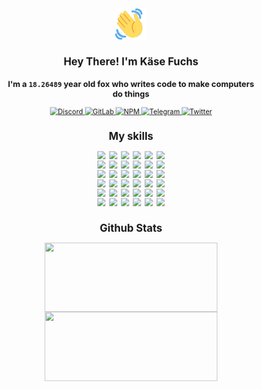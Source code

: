 <div><p align=center><img src=./resources/images/wave.gif width=64px height=64px></p><h2 align=center>Hey There! I'm Käse Fuchs</h2><h3 align=center>I'm a <code>18.26489</code> year old fox who writes code to make computers do things</h3><p align=center><a href=https://discord.com/users/507526681125322772><img alt=Discord src="https://img.shields.io/badge/Discord-5865F2?logo=discord&logoColor=white&style=flat-square#d6a308adbffa41addeeca60231766530"> </a><a href=https://gitlab.com/kasefuchs><img alt=GitLab src="https://img.shields.io/badge/GitLab-330F63?logo=gitlab&logoColor=white&style=flat-square#d6a308adbffa41addeeca60231766530"> </a><a href=https://npmjs.com/~kasefuchs><img alt=NPM src="https://img.shields.io/badge/NPM-CB3837?logo=npm&logoColor=white&style=flat-square#d6a308adbffa41addeeca60231766530"> </a><a href=https://t.me/kasefuchs><img alt=Telegram src="https://img.shields.io/badge/Telegram-2CA5E0?logo=telegram&logoColor=white&style=flat-square#d6a308adbffa41addeeca60231766530"> </a><a href=https://twitter.com/kasefuchs><img alt=Twitter src="https://img.shields.io/badge/Twitter-1DA1F2?logo=twitter&logoColor=white&style=flat-square#d6a308adbffa41addeeca60231766530"></a></p><h2 align=center>My skills</h2><p align=center><a href=https://aws.amazon.com/ ><picture><source srcset="https://skillicons.dev/icons?i=aws&theme=dark#d6a308adbffa41addeeca60231766530" media="(prefers-color-scheme: dark)"><source srcset="https://skillicons.dev/icons?i=aws&theme=light#d6a308adbffa41addeeca60231766530" media="(prefers-color-scheme: light), (prefers-color-scheme: no-preference)"><img src="https://skillicons.dev/icons?i=aws&theme=light#d6a308adbffa41addeeca60231766530"></picture></a>&nbsp;&nbsp;<a href=https://en.wikipedia.org/wiki/Bash_(Unix_shell)><picture><source srcset="https://skillicons.dev/icons?i=bash&theme=dark#d6a308adbffa41addeeca60231766530" media="(prefers-color-scheme: dark)"><source srcset="https://skillicons.dev/icons?i=bash&theme=light#d6a308adbffa41addeeca60231766530" media="(prefers-color-scheme: light), (prefers-color-scheme: no-preference)"><img src="https://skillicons.dev/icons?i=bash&theme=light#d6a308adbffa41addeeca60231766530"></picture></a>&nbsp;&nbsp;<a href=https://discord.com/developers/docs><picture><source srcset="https://skillicons.dev/icons?i=bots&theme=dark#d6a308adbffa41addeeca60231766530" media="(prefers-color-scheme: dark)"><source srcset="https://skillicons.dev/icons?i=bots&theme=light#d6a308adbffa41addeeca60231766530" media="(prefers-color-scheme: light), (prefers-color-scheme: no-preference)"><img src="https://skillicons.dev/icons?i=bots&theme=light#d6a308adbffa41addeeca60231766530"></picture></a>&nbsp;&nbsp;<a href=https://www.cloudflare.com/ ><picture><source srcset="https://skillicons.dev/icons?i=cloudflare&theme=dark#d6a308adbffa41addeeca60231766530" media="(prefers-color-scheme: dark)"><source srcset="https://skillicons.dev/icons?i=cloudflare&theme=light#d6a308adbffa41addeeca60231766530" media="(prefers-color-scheme: light), (prefers-color-scheme: no-preference)"><img src="https://skillicons.dev/icons?i=cloudflare&theme=light#d6a308adbffa41addeeca60231766530"></picture></a>&nbsp;&nbsp;<a href=https://en.wikipedia.org/wiki/CSS><picture><source srcset="https://skillicons.dev/icons?i=css&theme=dark#d6a308adbffa41addeeca60231766530" media="(prefers-color-scheme: dark)"><source srcset="https://skillicons.dev/icons?i=css&theme=light#d6a308adbffa41addeeca60231766530" media="(prefers-color-scheme: light), (prefers-color-scheme: no-preference)"><img src="https://skillicons.dev/icons?i=css&theme=light#d6a308adbffa41addeeca60231766530"></picture></a>&nbsp;&nbsp;<a href=https://www.docker.com/ ><picture><source srcset="https://skillicons.dev/icons?i=docker&theme=dark#d6a308adbffa41addeeca60231766530" media="(prefers-color-scheme: dark)"><source srcset="https://skillicons.dev/icons?i=docker&theme=light#d6a308adbffa41addeeca60231766530" media="(prefers-color-scheme: light), (prefers-color-scheme: no-preference)"><img src="https://skillicons.dev/icons?i=docker&theme=light#d6a308adbffa41addeeca60231766530"></picture></a><br><a href=https://www.electronjs.org/ ><picture><source srcset="https://skillicons.dev/icons?i=electron&theme=dark#d6a308adbffa41addeeca60231766530" media="(prefers-color-scheme: dark)"><source srcset="https://skillicons.dev/icons?i=electron&theme=light#d6a308adbffa41addeeca60231766530" media="(prefers-color-scheme: light), (prefers-color-scheme: no-preference)"><img src="https://skillicons.dev/icons?i=electron&theme=light#d6a308adbffa41addeeca60231766530"></picture></a>&nbsp;&nbsp;<a href=https://expressjs.com/ ><picture><source srcset="https://skillicons.dev/icons?i=express&theme=dark#d6a308adbffa41addeeca60231766530" media="(prefers-color-scheme: dark)"><source srcset="https://skillicons.dev/icons?i=express&theme=light#d6a308adbffa41addeeca60231766530" media="(prefers-color-scheme: light), (prefers-color-scheme: no-preference)"><img src="https://skillicons.dev/icons?i=express&theme=light#d6a308adbffa41addeeca60231766530"></picture></a>&nbsp;&nbsp;<a href=https://www.figma.com/ ><picture><source srcset="https://skillicons.dev/icons?i=figma&theme=dark#d6a308adbffa41addeeca60231766530" media="(prefers-color-scheme: dark)"><source srcset="https://skillicons.dev/icons?i=figma&theme=light#d6a308adbffa41addeeca60231766530" media="(prefers-color-scheme: light), (prefers-color-scheme: no-preference)"><img src="https://skillicons.dev/icons?i=figma&theme=light#d6a308adbffa41addeeca60231766530"></picture></a>&nbsp;&nbsp;<a href=https://firebase.google.com/ ><picture><source srcset="https://skillicons.dev/icons?i=firebase&theme=dark#d6a308adbffa41addeeca60231766530" media="(prefers-color-scheme: dark)"><source srcset="https://skillicons.dev/icons?i=firebase&theme=light#d6a308adbffa41addeeca60231766530" media="(prefers-color-scheme: light), (prefers-color-scheme: no-preference)"><img src="https://skillicons.dev/icons?i=firebase&theme=light#d6a308adbffa41addeeca60231766530"></picture></a>&nbsp;&nbsp;<a href=https://flask.palletsprojects.com/ ><picture><source srcset="https://skillicons.dev/icons?i=flask&theme=dark#d6a308adbffa41addeeca60231766530" media="(prefers-color-scheme: dark)"><source srcset="https://skillicons.dev/icons?i=flask&theme=light#d6a308adbffa41addeeca60231766530" media="(prefers-color-scheme: light), (prefers-color-scheme: no-preference)"><img src="https://skillicons.dev/icons?i=flask&theme=light#d6a308adbffa41addeeca60231766530"></picture></a>&nbsp;&nbsp;<a href=https://cloud.google.com/ ><picture><source srcset="https://skillicons.dev/icons?i=gcp&theme=dark#d6a308adbffa41addeeca60231766530" media="(prefers-color-scheme: dark)"><source srcset="https://skillicons.dev/icons?i=gcp&theme=light#d6a308adbffa41addeeca60231766530" media="(prefers-color-scheme: light), (prefers-color-scheme: no-preference)"><img src="https://skillicons.dev/icons?i=gcp&theme=light#d6a308adbffa41addeeca60231766530"></picture></a><br><a href=https://git-scm.com/ ><picture><source srcset="https://skillicons.dev/icons?i=git&theme=dark#d6a308adbffa41addeeca60231766530" media="(prefers-color-scheme: dark)"><source srcset="https://skillicons.dev/icons?i=git&theme=light#d6a308adbffa41addeeca60231766530" media="(prefers-color-scheme: light), (prefers-color-scheme: no-preference)"><img src="https://skillicons.dev/icons?i=git&theme=light#d6a308adbffa41addeeca60231766530"></picture></a>&nbsp;&nbsp;<a href=https://github.com/ ><picture><source srcset="https://skillicons.dev/icons?i=github&theme=dark#d6a308adbffa41addeeca60231766530" media="(prefers-color-scheme: dark)"><source srcset="https://skillicons.dev/icons?i=github&theme=light#d6a308adbffa41addeeca60231766530" media="(prefers-color-scheme: light), (prefers-color-scheme: no-preference)"><img src="https://skillicons.dev/icons?i=github&theme=light#d6a308adbffa41addeeca60231766530"></picture></a>&nbsp;&nbsp;<a href=https://gitlab.com/ ><picture><source srcset="https://skillicons.dev/icons?i=gitlab&theme=dark#d6a308adbffa41addeeca60231766530" media="(prefers-color-scheme: dark)"><source srcset="https://skillicons.dev/icons?i=gitlab&theme=light#d6a308adbffa41addeeca60231766530" media="(prefers-color-scheme: light), (prefers-color-scheme: no-preference)"><img src="https://skillicons.dev/icons?i=gitlab&theme=light#d6a308adbffa41addeeca60231766530"></picture></a>&nbsp;&nbsp;<a href=https://www.heroku.com/ ><picture><source srcset="https://skillicons.dev/icons?i=heroku&theme=dark#d6a308adbffa41addeeca60231766530" media="(prefers-color-scheme: dark)"><source srcset="https://skillicons.dev/icons?i=heroku&theme=light#d6a308adbffa41addeeca60231766530" media="(prefers-color-scheme: light), (prefers-color-scheme: no-preference)"><img src="https://skillicons.dev/icons?i=heroku&theme=light#d6a308adbffa41addeeca60231766530"></picture></a>&nbsp;&nbsp;<a href=https://en.wikipedia.org/wiki/HTML><picture><source srcset="https://skillicons.dev/icons?i=html&theme=dark#d6a308adbffa41addeeca60231766530" media="(prefers-color-scheme: dark)"><source srcset="https://skillicons.dev/icons?i=html&theme=light#d6a308adbffa41addeeca60231766530" media="(prefers-color-scheme: light), (prefers-color-scheme: no-preference)"><img src="https://skillicons.dev/icons?i=html&theme=light#d6a308adbffa41addeeca60231766530"></picture></a>&nbsp;&nbsp;<a href=https://en.wikipedia.org/wiki/JavaScript><picture><source srcset="https://skillicons.dev/icons?i=js&theme=dark#d6a308adbffa41addeeca60231766530" media="(prefers-color-scheme: dark)"><source srcset="https://skillicons.dev/icons?i=js&theme=light#d6a308adbffa41addeeca60231766530" media="(prefers-color-scheme: light), (prefers-color-scheme: no-preference)"><img src="https://skillicons.dev/icons?i=js&theme=light#d6a308adbffa41addeeca60231766530"></picture></a><br><a href=https://en.wikipedia.org/wiki/Linux><picture><source srcset="https://skillicons.dev/icons?i=linux&theme=dark#d6a308adbffa41addeeca60231766530" media="(prefers-color-scheme: dark)"><source srcset="https://skillicons.dev/icons?i=linux&theme=light#d6a308adbffa41addeeca60231766530" media="(prefers-color-scheme: light), (prefers-color-scheme: no-preference)"><img src="https://skillicons.dev/icons?i=linux&theme=light#d6a308adbffa41addeeca60231766530"></picture></a>&nbsp;&nbsp;<a href=https://mui.com/ ><picture><source srcset="https://skillicons.dev/icons?i=materialui&theme=dark#d6a308adbffa41addeeca60231766530" media="(prefers-color-scheme: dark)"><source srcset="https://skillicons.dev/icons?i=materialui&theme=light#d6a308adbffa41addeeca60231766530" media="(prefers-color-scheme: light), (prefers-color-scheme: no-preference)"><img src="https://skillicons.dev/icons?i=materialui&theme=light#d6a308adbffa41addeeca60231766530"></picture></a>&nbsp;&nbsp;<a href=https://en.wikipedia.org/wiki/Markdown><picture><source srcset="https://skillicons.dev/icons?i=md&theme=dark#d6a308adbffa41addeeca60231766530" media="(prefers-color-scheme: dark)"><source srcset="https://skillicons.dev/icons?i=md&theme=light#d6a308adbffa41addeeca60231766530" media="(prefers-color-scheme: light), (prefers-color-scheme: no-preference)"><img src="https://skillicons.dev/icons?i=md&theme=light#d6a308adbffa41addeeca60231766530"></picture></a>&nbsp;&nbsp;<a href=https://www.mongodb.com/ ><picture><source srcset="https://skillicons.dev/icons?i=mongodb&theme=dark#d6a308adbffa41addeeca60231766530" media="(prefers-color-scheme: dark)"><source srcset="https://skillicons.dev/icons?i=mongodb&theme=light#d6a308adbffa41addeeca60231766530" media="(prefers-color-scheme: light), (prefers-color-scheme: no-preference)"><img src="https://skillicons.dev/icons?i=mongodb&theme=light#d6a308adbffa41addeeca60231766530"></picture></a>&nbsp;&nbsp;<a href=https://www.mysql.com/ ><picture><source srcset="https://skillicons.dev/icons?i=mysql&theme=dark#d6a308adbffa41addeeca60231766530" media="(prefers-color-scheme: dark)"><source srcset="https://skillicons.dev/icons?i=mysql&theme=light#d6a308adbffa41addeeca60231766530" media="(prefers-color-scheme: light), (prefers-color-scheme: no-preference)"><img src="https://skillicons.dev/icons?i=mysql&theme=light#d6a308adbffa41addeeca60231766530"></picture></a>&nbsp;&nbsp;<a href=https://nextjs.org/ ><picture><source srcset="https://skillicons.dev/icons?i=nextjs&theme=dark#d6a308adbffa41addeeca60231766530" media="(prefers-color-scheme: dark)"><source srcset="https://skillicons.dev/icons?i=nextjs&theme=light#d6a308adbffa41addeeca60231766530" media="(prefers-color-scheme: light), (prefers-color-scheme: no-preference)"><img src="https://skillicons.dev/icons?i=nextjs&theme=light#d6a308adbffa41addeeca60231766530"></picture></a><br><a href=https://nodejs.org/en/ ><picture><source srcset="https://skillicons.dev/icons?i=nodejs&theme=dark#d6a308adbffa41addeeca60231766530" media="(prefers-color-scheme: dark)"><source srcset="https://skillicons.dev/icons?i=nodejs&theme=light#d6a308adbffa41addeeca60231766530" media="(prefers-color-scheme: light), (prefers-color-scheme: no-preference)"><img src="https://skillicons.dev/icons?i=nodejs&theme=light#d6a308adbffa41addeeca60231766530"></picture></a>&nbsp;&nbsp;<a href=https://www.postgresql.org/ ><picture><source srcset="https://skillicons.dev/icons?i=postgres&theme=dark#d6a308adbffa41addeeca60231766530" media="(prefers-color-scheme: dark)"><source srcset="https://skillicons.dev/icons?i=postgres&theme=light#d6a308adbffa41addeeca60231766530" media="(prefers-color-scheme: light), (prefers-color-scheme: no-preference)"><img src="https://skillicons.dev/icons?i=postgres&theme=light#d6a308adbffa41addeeca60231766530"></picture></a>&nbsp;&nbsp;<a href=https://learn.microsoft.com/en-us/powershell/ ><picture><source srcset="https://skillicons.dev/icons?i=powershell&theme=dark#d6a308adbffa41addeeca60231766530" media="(prefers-color-scheme: dark)"><source srcset="https://skillicons.dev/icons?i=powershell&theme=light#d6a308adbffa41addeeca60231766530" media="(prefers-color-scheme: light), (prefers-color-scheme: no-preference)"><img src="https://skillicons.dev/icons?i=powershell&theme=light#d6a308adbffa41addeeca60231766530"></picture></a>&nbsp;&nbsp;<a href=https://www.python.org/ ><picture><source srcset="https://skillicons.dev/icons?i=py&theme=dark#d6a308adbffa41addeeca60231766530" media="(prefers-color-scheme: dark)"><source srcset="https://skillicons.dev/icons?i=py&theme=light#d6a308adbffa41addeeca60231766530" media="(prefers-color-scheme: light), (prefers-color-scheme: no-preference)"><img src="https://skillicons.dev/icons?i=py&theme=light#d6a308adbffa41addeeca60231766530"></picture></a>&nbsp;&nbsp;<a href=https://www.raspberrypi.org/ ><picture><source srcset="https://skillicons.dev/icons?i=raspberrypi&theme=dark#d6a308adbffa41addeeca60231766530" media="(prefers-color-scheme: dark)"><source srcset="https://skillicons.dev/icons?i=raspberrypi&theme=light#d6a308adbffa41addeeca60231766530" media="(prefers-color-scheme: light), (prefers-color-scheme: no-preference)"><img src="https://skillicons.dev/icons?i=raspberrypi&theme=light#d6a308adbffa41addeeca60231766530"></picture></a>&nbsp;&nbsp;<a href=https://reactjs.org/ ><picture><source srcset="https://skillicons.dev/icons?i=react&theme=dark#d6a308adbffa41addeeca60231766530" media="(prefers-color-scheme: dark)"><source srcset="https://skillicons.dev/icons?i=react&theme=light#d6a308adbffa41addeeca60231766530" media="(prefers-color-scheme: light), (prefers-color-scheme: no-preference)"><img src="https://skillicons.dev/icons?i=react&theme=light#d6a308adbffa41addeeca60231766530"></picture></a><br><a href=https://redux.js.org/ ><picture><source srcset="https://skillicons.dev/icons?i=redux&theme=dark#d6a308adbffa41addeeca60231766530" media="(prefers-color-scheme: dark)"><source srcset="https://skillicons.dev/icons?i=redux&theme=light#d6a308adbffa41addeeca60231766530" media="(prefers-color-scheme: light), (prefers-color-scheme: no-preference)"><img src="https://skillicons.dev/icons?i=redux&theme=light#d6a308adbffa41addeeca60231766530"></picture></a>&nbsp;&nbsp;<a href=https://en.wikipedia.org/wiki/Regular_expression><picture><source srcset="https://skillicons.dev/icons?i=regex&theme=dark#d6a308adbffa41addeeca60231766530" media="(prefers-color-scheme: dark)"><source srcset="https://skillicons.dev/icons?i=regex&theme=light#d6a308adbffa41addeeca60231766530" media="(prefers-color-scheme: light), (prefers-color-scheme: no-preference)"><img src="https://skillicons.dev/icons?i=regex&theme=light#d6a308adbffa41addeeca60231766530"></picture></a>&nbsp;&nbsp;<a href=https://en.wikipedia.org/wiki/Sass_(stylesheet_language)><picture><source srcset="https://skillicons.dev/icons?i=sass&theme=dark#d6a308adbffa41addeeca60231766530" media="(prefers-color-scheme: dark)"><source srcset="https://skillicons.dev/icons?i=sass&theme=light#d6a308adbffa41addeeca60231766530" media="(prefers-color-scheme: light), (prefers-color-scheme: no-preference)"><img src="https://skillicons.dev/icons?i=sass&theme=light#d6a308adbffa41addeeca60231766530"></picture></a>&nbsp;&nbsp;<a href=https://www.typescriptlang.org/ ><picture><source srcset="https://skillicons.dev/icons?i=ts&theme=dark#d6a308adbffa41addeeca60231766530" media="(prefers-color-scheme: dark)"><source srcset="https://skillicons.dev/icons?i=ts&theme=light#d6a308adbffa41addeeca60231766530" media="(prefers-color-scheme: light), (prefers-color-scheme: no-preference)"><img src="https://skillicons.dev/icons?i=ts&theme=light#d6a308adbffa41addeeca60231766530"></picture></a>&nbsp;&nbsp;<a href=https://unity.com/ ><picture><source srcset="https://skillicons.dev/icons?i=unity&theme=dark#d6a308adbffa41addeeca60231766530" media="(prefers-color-scheme: dark)"><source srcset="https://skillicons.dev/icons?i=unity&theme=light#d6a308adbffa41addeeca60231766530" media="(prefers-color-scheme: light), (prefers-color-scheme: no-preference)"><img src="https://skillicons.dev/icons?i=unity&theme=light#d6a308adbffa41addeeca60231766530"></picture></a>&nbsp;&nbsp;<a href=https://workers.cloudflare.com/ ><picture><source srcset="https://skillicons.dev/icons?i=workers&theme=dark#d6a308adbffa41addeeca60231766530" media="(prefers-color-scheme: dark)"><source srcset="https://skillicons.dev/icons?i=workers&theme=light#d6a308adbffa41addeeca60231766530" media="(prefers-color-scheme: light), (prefers-color-scheme: no-preference)"><img src="https://skillicons.dev/icons?i=workers&theme=light#d6a308adbffa41addeeca60231766530"></picture></a><br></p><h2 align=center>Github Stats</h2><p align=center><picture><source srcset="https://github-readme-stats-kasefuchs.vercel.app/api/?count_private=true&hide_border=true&hide_rank=true&line_height=20&hide_title=true&username=Kasefuchs&theme=dark#d6a308adbffa41addeeca60231766530" media="(prefers-color-scheme: dark)"><source srcset="https://github-readme-stats-kasefuchs.vercel.app/api/?count_private=true&hide_border=true&hide_rank=true&line_height=20&hide_title=true&username=Kasefuchs&theme=light#d6a308adbffa41addeeca60231766530" media="(prefers-color-scheme: light), (prefers-color-scheme: no-preference)"><img align=middle width=350 height=140 src="https://github-readme-stats-kasefuchs.vercel.app/api/?count_private=true&hide_border=true&hide_rank=true&line_height=20&hide_title=true&username=Kasefuchs&theme=light#d6a308adbffa41addeeca60231766530"></picture><picture><source srcset="https://github-readme-stats-kasefuchs.vercel.app/api/top-langs/?count_private=true&hide_border=true&layout=compact&username=Kasefuchs&theme=dark#d6a308adbffa41addeeca60231766530" media="(prefers-color-scheme: dark)"><source srcset="https://github-readme-stats-kasefuchs.vercel.app/api/top-langs/?count_private=true&hide_border=true&layout=compact&username=Kasefuchs&theme=light#d6a308adbffa41addeeca60231766530" media="(prefers-color-scheme: light), (prefers-color-scheme: no-preference)"><img align=middle width=350 height=140 src="https://github-readme-stats-kasefuchs.vercel.app/api/top-langs/?count_private=true&hide_border=true&layout=compact&username=Kasefuchs&theme=light#d6a308adbffa41addeeca60231766530"></picture></p><img src="https://hit.yhype.me/github/profile?user_id=64592097#d6a308adbffa41addeeca60231766530" alt=""></div>